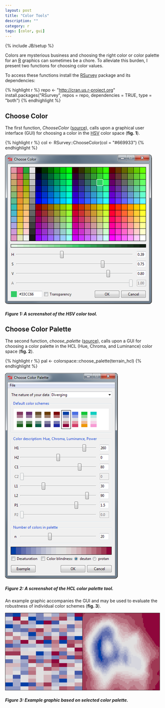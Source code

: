 ```yaml
---
layout: post
title: "Color Tools"
description: ""
category: r
tags: [color, gui]
---
```

{% include JB/setup %}

Colors are mysterious business and choosing the right color or color palette
for an [R](http://www.r-project.org/) graphics can sometimes be a chore.
To alleviate this burden, I present two functions for choosing color values.

To access these functions install the
[RSurvey](http://cran.r-project.org/web/packages/RSurvey/) package and its
dependencies:

{% highlight r %}
repo <- "http://cran.us.r-project.org"
install.packages("RSurvey", repos = repo, dependencies = TRUE, type = "both")
{% endhighlight %}

## Choose Color

The first function, *ChooseColor*
([source](https://github.com/jfisher-usgs/RSurvey/blob/master/R/ChooseColor.R)),
calls upon a graphical user interface (GUI) for choosing a color in the
[HSV](http://en.wikipedia.org/wiki/HSL_and_HSV) color space (**fig. 1**).

{% highlight r %}
col <- RSurvey::ChooseColor(col = "#669933")
{% endhighlight %}

![center](/figs/2012-06-01-color-tools/fig1.png)

##### Figure 1: A screenshot of the HSV color tool.

## Choose Color Palette

The second function, *choose_palette*
([source](https://github.com/cran/colorspace/blob/master/R/choose_palette.R)),
calls upon a GUI for choosing a color palette in the HCL
(Hue, Chroma, and Luminance) color space (**fig. 2**).

{% highlight r %}
pal <- colorspace::choose_palette(terrain_hcl)
{% endhighlight %}

![center](/figs/2012-06-01-color-tools/fig2.png)

##### Figure 2: A screenshot of the HCL color palette tool.

An example graphic accompanies the GUI and may be used to evaluate the
robustness of individual color schemes (**fig. 3**).

![center](/figs/2012-06-01-color-tools/fig3.png)

##### Figure 3: Example graphic based on selected color palette.

